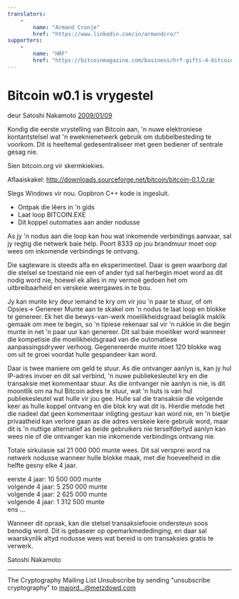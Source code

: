 ```yaml
---
translators: 
    - 
        name: "Armand Cronje"
        href: "https://www.linkedin.com/in/armandcro/"
supporters: 
    - 
        name: "HRF"
        href: "https://bitcoinmagazine.com/business/hrf-gifts-4-bitcoin-to-bitcoin-projects"
---
```

# Bitcoin w0.1 is vrygestel

deur Satoshi Nakamoto [2009/01/09](https://web.archive.org/web/20190604064539/https://www.mail-archive.com/cryptography@metzdowd.com/msg10142.html)

<LanguageDropdown/>

Kondig die eerste vrystelling van Bitcoin aan, 'n nuwe elektroniese kontantstelsel wat 'n eweknienetwerk gebruik om dubbelbesteding te voorkom. Dit is heeltemal gedesentraliseer met geen bediener of sentrale gesag nie.


Sien bitcoin.org vir skermkiekies.

Aflaaiskakel:
http://downloads.sourceforge.net/bitcoin/bitcoin-0.1.0.rar

Slegs Windows vir nou. Oopbron C++ kode is ingesluit.

- Ontpak die lêers in 'n gids
- Laat loop BITCOIN.EXE
- Dit koppel outomaties aan ander nodusse

As jy 'n nodus aan die loop kan hou wat inkomende verbindings aanvaar, sal jy regtig die netwerk baie help. Poort 8333 op jou
brandmuur moet oop wees om inkomende verbindings te ontvang.

Die sagteware is steeds alfa en eksperimenteel. Daar is geen waarborg dat
die stelsel se toestand nie een of ander tyd sal herbegin moet word as dit nodig word nie, hoewel ek alles in my vermoë gedoen het om uitbreibaarheid en verskeie weergawes in te bou.

Jy kan munte kry deur iemand te kry om vir jou 'n paar te stuur, of om
Opsies-> Genereer Munte aan te skakel om 'n nodus te laat loop en blokke te genereer. Ek het
die bewys-van-werk moeilikheidsgraad belaglik maklik gemaak om mee te begin, so 'n tipiese rekenaar sal vir 'n rukkie in die begin munte in net 'n paar uur kan genereer. Dit sal baie moeiliker word wanneer die
kompetisie die moeilikheidsgraad van die outomatiese aanpassingsdrywer verhoog.
Gegenereerde munte moet 120 blokke wag om uit te groei voordat hulle gespandeer kan word.

Daar is twee maniere om geld te stuur. As die ontvanger aanlyn is, kan jy hul IP-adres invoer en dit sal verbind, 'n nuwe publiekesleutel kry en die transaksie met kommentaar stuur. As die ontvanger nie aanlyn is nie, is dit moontlik om na hul Bitcoin adres te stuur, wat 'n huts is van hul publiekesleutel wat hulle vir jou gee. Hulle sal
die transaksie die volgende keer as hulle koppel ontvang en die blok kry wat dit is. Hierdie metode het die nadeel dat geen kommentaar inligting
gestuur kan word nie, en 'n bietjie privaatheid kan verlore gaan as die adres verskeie kere gebruik word, maar dit is 'n nuttige alternatief as beide gebruikers nie terselfdertyd aanlyn kan wees nie of die ontvanger kan nie inkomende verbindings ontvang nie.

Totale sirkulasie sal 21 000 000 munte wees. Dit sal versprei word
na netwerk nodusse wanneer hulle blokke maak, met die hoeveelheid in die helfte gesny
elke 4 jaar.

eerste 4 jaar: 10 500 000 munte  
volgende 4 jaar: 5 250 000 munte  
volgende 4 jaar: 2 625 000 munte  
volgende 4 jaar: 1 312 500 munte  
ens ...

Wanneer dit opraak, kan die stelsel transaksiefooie ondersteun soos
benodig word. Dit is gebaseer op opemarkmededinging, en daar sal
waarskynlik altyd nodusse wees wat bereid is om transaksies gratis te verwerk.

Satoshi Nakamoto

---------------------------------------------------------------------
The Cryptography Mailing List
Unsubscribe by sending "unsubscribe cryptography" to majord...@metzdowd.com

